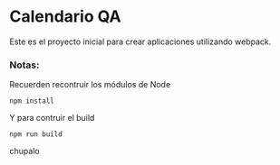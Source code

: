 # Calendario QA

Este es el proyecto inicial para crear aplicaciones utilizando webpack.

### Notas:
Recuerden recontruir los módulos de Node
```
npm install
```

Y para contruir el build
```
npm run build
```

chupalo